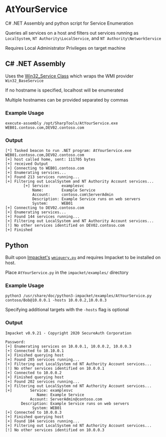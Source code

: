 # AtYourService
C# .NET Assembly and python script for Service Enumeration 

Queries all services on a host and filters out services running as `LocalSystem`, `NT Authority\LocalService`, and `NT Authority\NetworkService`

Requires Local Administrator Privileges on target machine

## C# .NET Assembly
Uses the [Win32_Service Class](https://docs.microsoft.com/en-us/windows/win32/cimwin32prov/win32-service) which wraps the WMI provider `Win32_BaseService`

If no hostname is specified, localhost will be enumerated

Multiple hostnames can be provided separated by commas

### Example Usage
```
execute-assembly /opt/SharpTools/AtYourService.exe WEB01.contoso.com,DEV02.contoso.com
```
### Output
```
[*] Tasked beacon to run .NET program: AtYourService.exe WEB01.contoso.com,DEV02.contoso.com
[+] host called home, sent: 111705 bytes
[+] received Output
[+] Connecting to WEB01.contoso.com
[+] Enumerating services...
[+] Found 213 services running...
[+] Filtering out LocalSystem and NT Authority Account services...
        [+] Service:     examplesvc
            Name:        Example Service
            Account:     contoso.com\ServerAdmin
            Description: Example Service runs on web servers
            System:      WEB01
[+] Connecting to DEV02.contoso.com
[+] Enumerating services...
[+] Found 144 services running...
[+] Filtering out LocalSystem and NT Authority Account services...
[!] No other services identified on DEV02.contoso.com
[+] Finished
```

## Python
Built upon [Impacket's](https://github.com/SecureAuthCorp/impacket) [`wmiquery.py`](https://github.com/SecureAuthCorp/impacket/blob/master/examples/wmiquery.py) and requires Impacket to be installed on host.

Place `AtYourService.py` in the `impacket/examples/` directory

### Example Usage
```
python3 /usr/share/doc/python3-impacket/examples/AtYourService.py contoso/Bob@10.0.0.1 -hosts 10.0.0.2,10.0.0.3
```
Specifying additional targets with the `-hosts` flag is optional
### Output
```
Impacket v0.9.21 - Copyright 2020 SecureAuth Corporation

Password:
[+] Enumerating services on 10.0.0.1, 10.0.0.2, 10.0.0.3
[+] Connected to 10.10.0.1
[+] Finished querying host
[+] Found 205 services running...
[+] Filtering out LocalSystem nd NT Authority Account services...
[!] No other services identified on 10.0.0.1
[+] Connected to 10.0.0.2
[+] Finished querying host
[+] Found 202 services running...
[+] Filtering out LocalSystem nd NT Authority Account services...
[+]        Service: examplesvc
              Name: Example Service
           Account: ServerAdmin@contoso.com
       Description: Example Service runs on web servers
            System: WEB01
[+] Connected to 10.0.0.3
[+] Finished querying host
[+] Found 184 services running...
[+] Filtering out LocalSystem nd NT Authority Account services...
[!] No other services identified on 10.0.0.3
```
